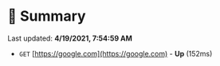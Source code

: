 # 📖 Summary
Last updated: **4/19/2021, 7:54:59 AM**

- `GET` [https://google.com](https://google.com) - **Up** (152ms)
